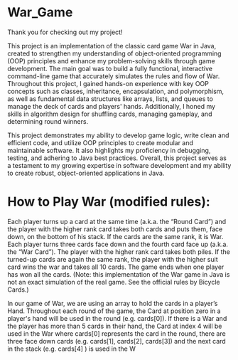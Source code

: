 # War_Game
Thank you for checking out my project!

This project is an implementation of the classic card game War in Java, created to strengthen my understanding of object-oriented programming (OOP) principles and enhance my problem-solving skills through game development. The main goal was to build a fully functional, interactive command-line game that accurately simulates the rules and flow of War. Throughout this project, I gained hands-on experience with key OOP concepts such as classes, inheritance, encapsulation, and polymorphism, as well as fundamental data structures like arrays, lists, and queues to manage the deck of cards and players' hands. Additionally, I honed my skills in algorithm design for shuffling cards, managing gameplay, and determining round winners.

This project demonstrates my ability to develop game logic, write clean and efficient code, and utilize OOP principles to create modular and maintainable software. It also highlights my proficiency in debugging, testing, and adhering to Java best practices. Overall, this project serves as a testament to my growing expertise in software development and my ability to create robust, object-oriented applications in Java.


# How to Play War (modified rules):

Each player turns up a card at the same time (a.k.a. the “Round Card”) and the player with
the higher rank card takes both cards and puts them, face down, on the bottom of his
stack. If the cards are the same rank, it is War. Each player turns three cards face down and the
fourth card face up (a.k.a. the “War Card”). The player with the higher rank card takes both
piles. If the turned-up cards are again the same rank, the player with the higher suit card
wins the war and takes all 10 cards. The game ends when one player has won all the cards.
(Note: this implementation of the War game in Java is not an exact simulation of the real
game. See the official rules by Bicycle Cards.) 

In our game of War, we are using an array to hold the cards in a player’s Hand.
Throughout each round of the game, the Card at position zero in a player's hand will be
used in the round (e.g. cards[0]). If there is a War and the player has more than 5 cards in
their hand, the Card at index 4 will be used in the War where cards[0] represents the card
in the round, there are three face down cards (e.g. cards[1], cards[2], cards[3]) and the
next card in the stack (e.g. cards[4] ) is used in the W
